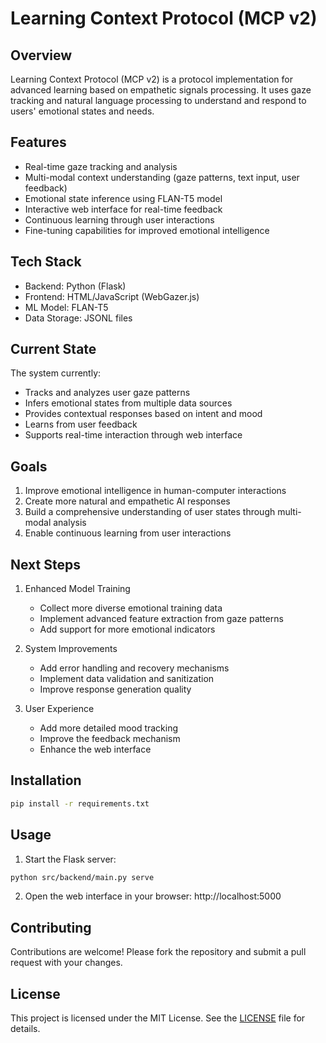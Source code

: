 # Learning Context Protocol (MCP v2)

## Overview

Learning Context Protocol (MCP v2) is a protocol implementation for advanced learning based on empathetic signals processing. It uses gaze tracking and natural language processing to understand and respond to users' emotional states and needs.

## Features

- Real-time gaze tracking and analysis
- Multi-modal context understanding (gaze patterns, text input, user feedback)
- Emotional state inference using FLAN-T5 model
- Interactive web interface for real-time feedback
- Continuous learning through user interactions
- Fine-tuning capabilities for improved emotional intelligence 

## Tech Stack

- Backend: Python (Flask)
- Frontend: HTML/JavaScript (WebGazer.js)
- ML Model: FLAN-T5
- Data Storage: JSONL files

## Current State

The system currently:
- Tracks and analyzes user gaze patterns
- Infers emotional states from multiple data sources
- Provides contextual responses based on intent and mood
- Learns from user feedback
- Supports real-time interaction through web interface

## Goals

1. Improve emotional intelligence in human-computer interactions
2. Create more natural and empathetic AI responses
3. Build a comprehensive understanding of user states through multi-modal analysis
4. Enable continuous learning from user interactions

## Next Steps

1. Enhanced Model Training
   - Collect more diverse emotional training data
   - Implement advanced feature extraction from gaze patterns
   - Add support for more emotional indicators

2. System Improvements
   - Add error handling and recovery mechanisms
   - Implement data validation and sanitization
   - Improve response generation quality

3. User Experience
   - Add more detailed mood tracking
   - Improve the feedback mechanism
   - Enhance the web interface

## Installation

```bash
pip install -r requirements.txt
```
## Usage

1. Start the Flask server:
```bash
python src/backend/main.py serve
```

2. Open the web interface in your browser:
http://localhost:5000

## Contributing

Contributions are welcome! Please fork the repository and submit a pull request with your changes.

## License

This project is licensed under the MIT License. See the [LICENSE](LICENSE) file for details.